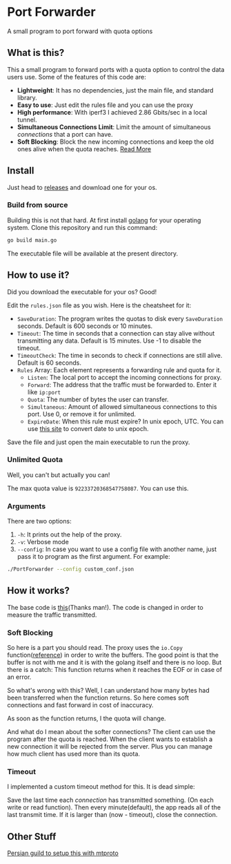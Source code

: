 # Port Forwarder
A small program to port forward with quota options
## What is this?
This a small program to forward ports with a quota option to control the data users use.
Some of the features of this code are:
* **Lightweight**: It has no dependencies, just the main file, and standard library.
* **Easy to use**: Just edit the rules file and you can use the proxy
* **High performance**: With iperf3 I achieved 2.86 Gbits/sec in a local tunnel.
* **Simultaneous Connections Limit**: Limit the amount of simultaneous _connections_ that a port can have.
* **Soft Blocking**: Block the new incoming connections and keep the old ones alive when the quota reaches. [Read More](#Soft-Blocking)

## Install
Just head to [releases](https://github.com/HirbodBehnam/PortForwarder/releases) and download one for your os.
### Build from source
Building this is not that hard. At first install [golang](https://golang.org/dl/) for your operating system. Clone this repository and run this command:
```bash
go build main.go
```
The executable file will be available at the present directory.
## How to use it?
Did you download the executable for your os? Good!

Edit the `rules.json` file as you wish. Here is the cheatsheet for it:
* `SaveDuration`: The program writes the quotas to disk every `SaveDuration` seconds. Default is 600 seconds or 10 minutes.
* `Timeout`: The time in seconds that a connection can stay alive without transmitting any data. Default is 15 minutes. Use -1 to disable the timeout.
* `TimeoutCheck`: The time in seconds to check if connections are still alive. Default is 60 seconds.
* `Rules` Array: Each element represents a forwarding rule and quota for it.
    * `Listen`: The local port to accept the incoming connections for proxy.
    * `Forward`: The address that the traffic must be forwarded to. Enter it like `ip:port`
    * `Quota`: The number of bytes the user can transfer.
    * `Simultaneous`: Amount of allowed simultaneous connections to this port. Use 0, or remove it for unlimited.
    * `ExpireDate`: When this rule must expire? In unix epoch, UTC. You can use [this site](https://www.epochconverter.com/) to convert date to unix epoch.
    
Save the file and just open the main executable to run the proxy.
### Unlimited Quota
Well, you can't but actually you can!

The max quota value is `92233720368547758087`. You can use this.
### Arguments
There are two options:
1. `-h`: It prints out the help of the proxy.
2. `-v`: Verbose mode
3. `--config`: In case you want to use a config file with another name, just pass it to program as the first argument. For example:
```bash
./PortForwarder --config custom_conf.json
```
## How it works?
The base code is [this](https://gist.github.com/qhwa/cb9d3851450bff3b705e)(Thanks man!). The code is changed in order to measure the traffic transmitted.
### Soft Blocking
So here is a part you should read. The proxy uses the `io.Copy` function([reference](https://golang.org/pkg/io/#Copy)) in order to write the buffers. The good point is that the buffer is not with me and it is with the golang itself and there is no loop. But there is a catch: This function returns when it reaches the EOF or in case of an error.

So what's wrong with this? Well, I can understand how many bytes had been transferred when the function returns. So here comes soft connections and fast forward in cost of inaccuracy.

As soon as the function returns, I the quota will change.

And what do I mean about the softer connections? The client can use the program after the quota is reached. When the client wants to establish a new connection it will be rejected from the server. Plus you can manage how much client has used more than its quota.

### Timeout
I implemented a custom timeout method for this. It is dead simple:

Save the last time each _connection_ has transmitted something. (On each write or read function). Then every minute(default), the app reads all of the last transmit time. If it is larger than (now - timeout), close the connection.

## Other Stuff
[Persian guild to setup this with mtproto](http://www.mediafire.com/file/4u3khp5oj7ecgxk/%25D9%2585%25D8%25AD%25D8%25AF%25D9%2588%25D8%25AF_%25DA%25A9%25D8%25B1%25D8%25AF%25D9%2586_%25DA%25A9%25D8%25A7%25D8%25B1%25D8%25A8%25D8%25B1%25D8%25A7%25D9%2586.pdf/file)

